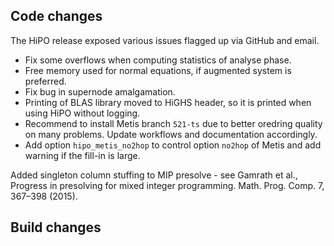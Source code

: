 ## Code changes

The HiPO release exposed various issues flagged up via GitHub and email.
- Fix some overflows when computing statistics of analyse phase.
- Free memory used for normal equations, if augmented system is preferred.
- Fix bug in supernode amalgamation.
- Printing of BLAS library moved to HiGHS header, so it is printed when using HiPO without logging.
- Recommend to install Metis branch `521-ts` due to better oredring quality on many problems. Update workflows and documentation accordingly.
- Add option `hipo_metis_no2hop` to control option `no2hop` of Metis and add warning if the fill-in is large.

Added singleton column stuffing to MIP presolve - see Gamrath et al., Progress in presolving for mixed integer programming. Math. Prog. Comp. 7, 367–398 (2015).

## Build changes

